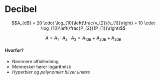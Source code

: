 # Decibel

$$A_{dB} = 20 \cdot \log_{10}\left(\frac{v_{2}}{v_{1}}\right) = 10 \cdot \log_{10}\left(\frac{P_{2}}{P_{1}}\right)$$

$$A = A_{1} \cdot A_{2} \cdot A_{3} = A_{1dB} + A_{2dB} + A_{3dB}$$

#### Hvorfor?
- Nemmere alfbilledning
- Mennesker hører logaritmisk
- *Hyperbler og polynomier bliver linære*
